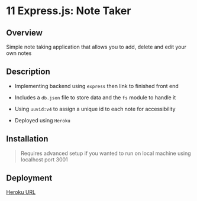 # 11 Express.js: Note Taker

## Overview

Simple note taking application that allows you to add, delete and edit your own notes

## Description 

* Implementing backend using `express` then link to finished front end 

* Includes a `db.json` file to store data and the `fs` module to handle it

* Using `uuvid:v4` to assign a unique id to each note for accessibility 

* Deployed using `Heroku`

## Installation
 
 > Requires advanced setup if you wanted to run on local machine using localhost port 3001

## Deployment 

[Heroku URL](https://note-taker-sws-8b20e871c90b.herokuapp.com)